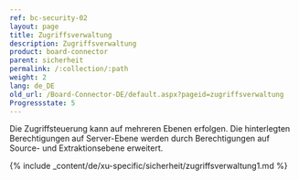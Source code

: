 ```yaml
---
ref: bc-security-02
layout: page
title: Zugriffsverwaltung
description: Zugriffsverwaltung
product: board-connector
parent: sicherheit
permalink: /:collection/:path
weight: 2
lang: de_DE
old_url: /Board-Connector-DE/default.aspx?pageid=zugriffsverwaltung
Progressstate: 5
---
```


Die Zugriffsteuerung kann auf mehreren Ebenen erfolgen. Die hinterlegten Berechtigungen auf Server-Ebene werden durch Berechtigungen auf Source- und Extraktionsebene erweitert.


{% include _content/de/xu-specific/sicherheit/zugriffsverwaltung1.md %}